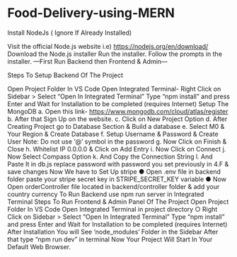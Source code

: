 # Food-Delivery-using-MERN

Install NodeJs ( Ignore If Already Installed)

Visit the official Node.js website i.e) https://nodejs.org/en/download/
Download the Node.js installer
Run the installer.
Follow the prompts in the installer.
—First Run Backend then Frontend & Admin—

Steps To Setup Backend Of The Project

Open Project Folder In VS Code
Open Integrated Terminal- Right Click on Sidebar > Select “Open In Integrated Terminal”
Type “npm install” and press Enter and Wait for Installation to be completed (requires Internet)
Setup The MongoDB
a. Open this link- https://www.mongodb.com/cloud/atlas/register <br>
b. After that Sign Up on the website.
c. Click on New Project Option
d. After Creating Project go to Database Section & Build a database
e. Select M0 & Your Region & Create Database
f. Setup Username & Password & Create User
Note: Do not use ‘@’ symbol in the password g. Now Click on Finish & Close
h. Whitelist IP 0.0.0.0 & Click on Add Entry
i. Now Click on Connect
j. Now Select Compass Option
k. And Copy the Connection String
l. And Paste It in db.js replace password with password you set previously in 4.F & save changes
Now We have to Set Up stripe
● Open .env file in backend folder paste your stripe secret key in STRIPE_SECRET_KEY variable
● Now Open orderController file located in backend/controller folder & add your country currency
To Run Backend use npm run server in Integrated Terminal Steps To Run Frontend & Admin Panel Of The Project
Open Project Folder In VS Code
Open Integrated Terminal in project directory
○ Right Click on Sidebar > Select “Open In Integrated Terminal”
Type “npm install” and press Enter and Wait for Installation to be completed (requires Internet)
After Installation You will See ‘node_modules’ Folder in the Sidebar
After that type “npm run dev” in terminal
Now Your Project Will Start In Your Default Web Browser.
